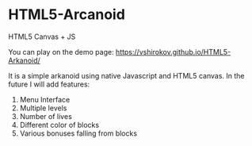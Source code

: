 # HTML5-Arcanoid
HTML5 Canvas + JS

You can play on the demo page: https://vshirokov.github.io/HTML5-Arkanoid/

It is a simple arkanoid using native Javascript and HTML5 canvas. In the future I will add features:
1) Menu Interface
3) Multiple levels
3) Number of lives
4) Different color of blocks
5) Various bonuses falling from blocks
